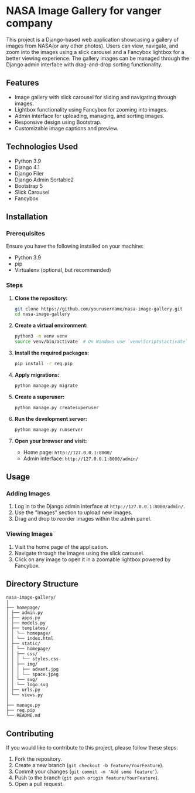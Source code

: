 # NASA Image Gallery for vanger company

This project is a Django-based web application showcasing a gallery of images from NASA(or any other photos). Users can view, navigate, and zoom into the images using a slick carousel and a Fancybox lightbox for a better viewing experience. The gallery images can be managed through the Django admin interface with drag-and-drop sorting functionality.

## Features

- Image gallery with slick carousel for sliding and navigating through images.
- Lightbox functionality using Fancybox for zooming into images.
- Admin interface for uploading, managing, and sorting images.
- Responsive design using Bootstrap.
- Customizable image captions and preview.

## Technologies Used

- Python 3.9
- Django 4.1
- Django Filer
- Django Admin Sortable2
- Bootstrap 5
- Slick Carousel
- Fancybox

## Installation

### Prerequisites

Ensure you have the following installed on your machine:

- Python 3.9
- pip
- Virtualenv (optional, but recommended)

### Steps

1. **Clone the repository:**

    ```bash
    git clone https://github.com/yourusername/nasa-image-gallery.git
    cd nasa-image-gallery
    ```

2. **Create a virtual environment:**

    ```bash
    python3 -m venv venv
    source venv/bin/activate  # On Windows use `venv\Scripts\activate`
    ```

3. **Install the required packages:**

    ```bash
    pip install -r req.pip
    ```

4. **Apply migrations:**

    ```bash
    python manage.py migrate
    ```

5. **Create a superuser:**

    ```bash
    python manage.py createsuperuser
    ```

6. **Run the development server:**

    ```bash
    python manage.py runserver
    ```

7. **Open your browser and visit:**

    - Home page: `http://127.0.0.1:8000/`
    - Admin interface: `http://127.0.0.1:8000/admin/`

## Usage

### Adding Images

1. Log in to the Django admin interface at `http://127.0.0.1:8000/admin/`.
2. Use the "Images" section to upload new images.
3. Drag and drop to reorder images within the admin panel.

### Viewing Images

1. Visit the home page of the application.
2. Navigate through the images using the slick carousel.
3. Click on any image to open it in a zoomable lightbox powered by Fancybox.

## Directory Structure
```
nasa-image-gallery/
│
├── homepage/
│ ├── admin.py
│ ├── apps.py
│ ├── models.py
│ ├── templates/
│ │ └── homepage/
│ │ └── index.html
│ ├── static/
│ │ └── homepage/
│ │ ├── css/
│ │ │ └── styles.css
│ │ ├── img/
│ │ │ ├── advant.jpg
│ │ │ └── space.jpeg
│ │ └── svg/
│ │ └── logo.svg
│ ├── urls.py
│ └── views.py
│
├── manage.py
├── req.pip
└── README.md
```

## Contributing

If you would like to contribute to this project, please follow these steps:

1. Fork the repository.
2. Create a new branch (`git checkout -b feature/YourFeature`).
3. Commit your changes (`git commit -m 'Add some feature'`).
4. Push to the branch (`git push origin feature/YourFeature`).
5. Open a pull request.